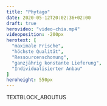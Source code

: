 ```yaml
---
title: "Phytago"
date: 2020-05-12T20:02:36+02:00
draft: true
herovideo: "video-chia.mp4"
videoposition: -200px
herotext: [
  "maximale Fri­sche",
  "höchste Qualität",
  "Ressourcenschonung",
  "ganzjährig konstante Liefe­rung",
  "Individualisierter Anbau"
]
heroheight: 550px
---
```

TEXTBLOCK_ABOUTUS
